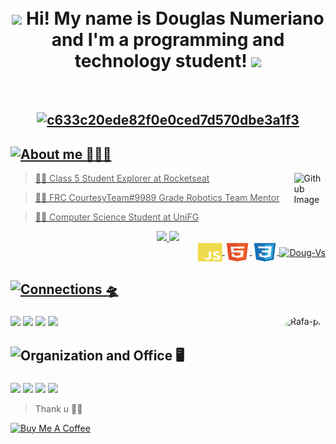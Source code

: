 <h1 align="center">  <br>
 <img src="https://emojis.slackmojis.com/emojis/images/1588315024/8823/hyperkitty.gif?1588315024" width="30" /> Hi! My name is Douglas Numeriano and I'm a programming and technology student! <img src="https://emojis.slackmojis.com/emojis/images/1621024394/39092/cat-roll.gif?1621024394" width="28" /> <a href="https://github.com/xrkffgg/xrkffgg/blob/master/quotations.md">
</h1>
<br>
<h2 align="center">
 
![c633c20ede82f0e0ced7d570dbe3a1f3](https://user-images.githubusercontent.com/70382532/138322189-2db8df52-9dcb-40a0-88a8-c365466bd33d.gif)

</h2>


## <img height="40" align="left" src="https://raw.githubusercontent.com/innng/innng/master/assets/kyubey.gif"/>  About me 👨🏻‍💻 

<img width="10%" align="right" alt="Github Image" src="https://github.com/SP-XD/SP-XD/blob/main/images/linux_rounded.gif?raw=true" />
  
> 🚀💜 Class 5 Student Explorer at Rocketseat

> 🤖💙 FRC CourtesyTeam#9989 Grade Robotics Team Mentor

> 📙🧡 Computer Science Student at UniFG

<div align="center">
  <a href="https://github.com/SaouronNoMosuko">
  <img height="180em" src="https://github-readme-stats.vercel.app/api?username=SauronNoMosuko&show_icons=true&theme=nightowl&include_all_commits=true&count_private=true"/>
  <img height="180em" src="https://github-readme-stats.vercel.app/api/top-langs/?username=SauronNoMosuko&layout=compact&langs_count=7&theme=nightowl"/>
   </div>
<div align="right">
 <img align="center" alt="Doug-Js" height="30" width="40" src="https://raw.githubusercontent.com/devicons/devicon/master/icons/javascript/javascript-plain.svg">
 <img align="center" alt="Doug-HTML" height="30" width="40" src="https://raw.githubusercontent.com/devicons/devicon/master/icons/html5/html5-original.svg">
 <img align="center" alt="Doug-CSS" height="30" width="40" src="https://raw.githubusercontent.com/devicons/devicon/master/icons/css3/css3-original.svg"> 
 <img align="center" alt="Doug-Vs" height="30" width="40" src="https://cdn.jsdelivr.net/gh/devicons/devicon/icons/vscode/vscode-original.svg">
</div>

 
  ## <img height="40" align="left" src="https://raw.githubusercontent.com/innng/innng/master/assets/kyubey.gif"/> Connections 🛸
 
 ###
 
  <a href="https://www.linkedin.com/in/douglas-numeriano-7405b5235/#education" target="_blank"><img src="https://img.shields.io/badge/LinkedIn-0077B5?style=for-the-badge&logo=linkedin&logoColor=white" target="_blank"></a>
    <a href="mailto:douglasnumeriano11@hotmail.com?subject=%3CInforma%C3%A7%C3%A3o%20necess%C3%A1ria%3E&body=%3CInforma%C3%A7%C3%A3o%20necess%C3%A1ria%3E" target="_blank"><img src="https://img.shields.io/badge/Microsoft_Outlook-0078D4?style=for-the-badge&logo=microsoft-outlook&logoColor=white" target="_blank"></a>
    <a href="https://discord.gg/ZkKDWGXQUp" target="_blank"><img src="https://img.shields.io/badge/Discord-7289DA?style=for-the-badge&logo=discord&logoColor=white" target="_blank"></a>
     <a href="https://www.instagram.com/_douglaaass_" target="_blank"><img src="https://img.shields.io/badge/-Instagram-%23E4405F?style=for-the-badge&logo=instagram&logoColor=white" target="_blank"></a>
      <img align="right" alt="Rafa-pic" height="150" style="border-radius:50px;" src="https://i.picasion.com/pic92/d94be0dcd7cfa1fbf5f7534a51143bc2.gif">
 
  ## <img height="40" align="left" src="https://raw.githubusercontent.com/innng/innng/master/assets/kyubey.gif"/> Organization and Office 🖥️
 
 ###
 
  <a href="https://app.netlify.com/teams/sauronnomosuko/overview" target="_blank"><img src="https://img.shields.io/badge/Netlify-00C7B7?style=for-the-badge&logo=netlify&logoColor=white" target="_blank"></a>
 <a href="https://vercel.com/sauronnomosuko" target="_blank"><img src="https://img.shields.io/badge/Vercel-000000?style=for-the-badge&logo=vercel&logoColor=white" target="_blank"></a>
 <img src="https://img.shields.io/badge/Notion-000000?style=for-the-badge&logo=notion&logoColor=white" target="_blank">
 <img src="https://img.shields.io/badge/Pop!_OS-48B9C7?style=for-the-badge&logo=Pop!_OS&logoColor=white" target="_blank">
 
 > Thank u 🚀💜
 
 <a href="https://music.youtube.com/watch?v=5yR4GLbPjJU&feature=share" target="_blank"><img src="https://cdn.buymeacoffee.com/buttons/default-orange.png" alt="Buy Me A Coffee" height="35" width="auto"></a>
   
  
  
  
